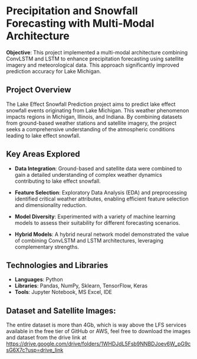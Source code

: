 # Precipitation and Snowfall Forecasting with Multi-Modal Architecture

**Objective**: This project implemented a multi-modal architecture combining ConvLSTM and LSTM to enhance precipitation forecasting using satellite imagery and meteorological data. This approach significantly improved prediction accuracy for Lake Michigan.

## Project Overview
The Lake Effect Snowfall Prediction project aims to predict lake effect snowfall events originating from Lake Michigan. This weather phenomenon impacts regions in Michigan, Illinois, and Indiana. By combining datasets from ground-based weather stations and satellite imagery, the project seeks a comprehensive understanding of the atmospheric conditions leading to lake effect snowfall.

## Key Areas Explored
- **Data Integration**: Ground-based and satellite data were combined to gain a detailed understanding of complex weather dynamics contributing to lake effect snowfall.

- **Feature Selection**: Exploratory Data Analysis (EDA) and preprocessing identified critical weather attributes, enabling efficient feature selection and dimensionality reduction.

- **Model Diversity**: Experimented with a variety of machine learning models to assess their suitability for different forecasting scenarios.

- **Hybrid Models**: A hybrid neural network model demonstrated the value of combining ConvLSTM and LSTM architectures, leveraging complementary strengths.

## Technologies and Libraries
- **Languages**: Python
- **Libraries**: Pandas, NumPy, Sklearn, TensorFlow, Keras
- **Tools**: Jupyter Notebook, MS Excel, IDE

## Dataset and Satellite Images:
The entire dataset is more than 4Gb, which is way above the LFS services available in the free tier of GitHub or AWS, feel free to download the images and dataset from the drive link at https://drive.google.com/drive/folders/1WHDJdL5Fsb9NNBDJoev6W_pG9csG6X7c?usp=drive_link


